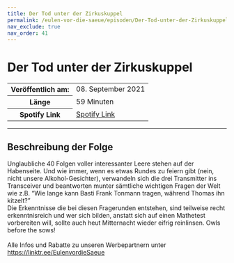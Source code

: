 ```yaml
---
title: Der Tod unter der Zirkuskuppel
permalink: /eulen-vor-die-saeue/episoden/Der-Tod-unter-der-Zirkuskuppel
nav_exclude: true
nav_order: 41
---
```


# Der Tod unter der Zirkuskuppel
<table class="resp-table dcf-table dcf-table-responsive dcf-table-bordered dcf-table-striped dcf-w-100%">
                    <tbody>
                        <tr>
                            <th scope="row">Veröffentlich am:</th>
                            <td data-label="Veröffentlich am:">08. September 2021</td>
                        </tr>
                        <tr>
                            <th scope="row">Länge </th>
                            <td data-label="Länge ">59 Minuten</td>
                        </tr><tr>
                                <th scope="row">Spotify Link</th>
                                <td data-label="Spotify Link"><a href="https://open.spotify.com/episode/0OvStBIPLQD2MzPcje6EfS">Spotify Link</a></td>
                            </tr></tbody>
                </table>

***

## Beschreibung der Folge

<div>
Unglaubliche 40 Folgen voller interessanter Leere stehen auf der Habenseite. Und wie immer, wenn es etwas Rundes zu feiern gibt (nein, nicht unsere Alkohol-Gesichter), verwandeln sich die drei Transmitter ins Transceiver und beantworten munter sämtliche wichtigen Fragen der Welt wie z.B. “Wie lange kann Basti Frank Tonmann tragen, während Thomas ihn kitzelt?” <br> Die Erkenntnisse die bei diesen Fragerunden entstehen, sind teilweise recht erkenntnisreich und wer sich bilden, anstatt sich auf einen Mathetest vorbereiten will, sollte auch heut Mitternacht wieder eifrig reinlinsen. Owls before the sows! <br>  <br> Alle Infos und Rabatte zu unseren Werbepartnern unter <a href="https://linktr.ee/EulenvordieSaeue">https://linktr.ee/EulenvordieSaeue</a>  
</div>

